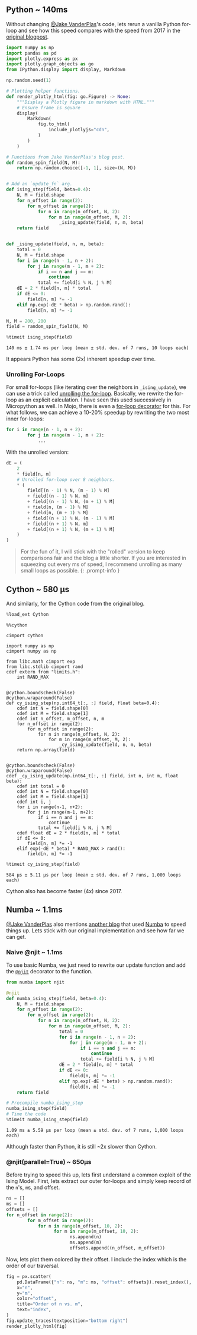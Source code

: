 ## Python ~ 140ms
Without changing [@Jake VanderPlas](https://github.com/jakevdp)'s code, lets rerun a vanilla Python for-loop and see how this speed compares with the speed from 2017 in the [original blogpost](https://jakevdp.github.io/blog/2017/12/11/live-coding-cython-ising-model/).


```python
import numpy as np
import pandas as pd
import plotly.express as px
import plotly.graph_objects as go
from IPython.display import display, Markdown

np.random.seed(1)
```


```python
# Plotting helper functions.
def render_plotly_html(fig: go.Figure) -> None:
    """Display a Plotly figure in markdown with HTML."""
    # Ensure frame is square
    display(
        Markdown(
            fig.to_html(
                include_plotlyjs="cdn",
            )
        )
    )
```


```python
# Functions from Jake VanderPlas's blog post.
def random_spin_field(N, M):
    return np.random.choice([-1, 1], size=(N, M))


# Add an `update_fn` arg.
def ising_step(field, beta=0.4):
    N, M = field.shape
    for n_offset in range(2):
        for m_offset in range(2):
            for n in range(n_offset, N, 2):
                for m in range(m_offset, M, 2):
                    _ising_update(field, n, m, beta)
    return field


def _ising_update(field, n, m, beta):
    total = 0
    N, M = field.shape
    for i in range(n - 1, n + 2):
        for j in range(m - 1, m + 2):
            if i == n and j == m:
                continue
            total += field[i % N, j % M]
    dE = 2 * field[n, m] * total
    if dE <= 0:
        field[n, m] *= -1
    elif np.exp(-dE * beta) > np.random.rand():
        field[n, m] *= -1
```


```python
N, M = 200, 200
field = random_spin_field(N, M)
```


```python
%timeit ising_step(field)
```

    140 ms ± 1.74 ms per loop (mean ± std. dev. of 7 runs, 10 loops each)


It appears Python has some (2x) inherent speedup over time.

### Unrolling For-Loops
For small for-loops (like iterating over the neighbors in `_ising_update`), we can use a trick called [unrolling the for-loop](https://en.wikipedia.org/wiki/Loop_unrolling). Basically, we rewrite the for-loop as an explicit calculation. I have seen this used successively in Micropython as well. In Mojo, there is even a [for-loop decorator](https://docs.modular.com/mojo/manual/decorators/unroll) for this. For what follows, we can achieve a 10-20% speedup by rewriting the two most inner for-loops:

```python
for i in range(n - 1, n + 2):
        for j in range(m - 1, m + 2):
            ...
```
With the unrolled version:
```python
dE = (
    2
    * field[n, m]
    # Unrolled for-loop over 8 neighbors.
    * (
        field[(n - 1) % N, (m - 1) % M]
        + field[(n - 1) % N, m]
        + field[(n - 1) % N, (m + 1) % M]
        + field[n, (m - 1) % M]
        + field[n, (m + 1) % M]
        + field[(n + 1) % N, (m - 1) % M]
        + field[(n + 1) % N, m]
        + field[(n + 1) % N, (m + 1) % M]
    )
)
```
> For the fun of it, I will stick with the "rolled" version to keep comparisons fair and the blog a little shorter. If you are interested in squeezing out every ms of speed, I recommend unrolling as many small loops as possible.
{: .prompt-info }

## Cython ~ 580 µs
And similarly, for the Cython code from the original blog.


```python
%load_ext Cython
```


```cython
%%cython

cimport cython

import numpy as np
cimport numpy as np

from libc.math cimport exp
from libc.stdlib cimport rand
cdef extern from "limits.h":
    int RAND_MAX


@cython.boundscheck(False)
@cython.wraparound(False)
def cy_ising_step(np.int64_t[:, :] field, float beta=0.4):
    cdef int N = field.shape[0]
    cdef int M = field.shape[1]
    cdef int n_offset, m_offset, n, m
    for n_offset in range(2):
        for m_offset in range(2):
            for n in range(n_offset, N, 2):
                for m in range(m_offset, M, 2):
                    _cy_ising_update(field, n, m, beta)
    return np.array(field)


@cython.boundscheck(False)
@cython.wraparound(False)
cdef _cy_ising_update(np.int64_t[:, :] field, int n, int m, float beta):
    cdef int total = 0
    cdef int N = field.shape[0]
    cdef int M = field.shape[1]
    cdef int i, j
    for i in range(n-1, n+2):
        for j in range(m-1, m+2):
            if i == n and j == m:
                continue
            total += field[i % N, j % M]
    cdef float dE = 2 * field[n, m] * total
    if dE <= 0:
        field[n, m] *= -1
    elif exp(-dE * beta) * RAND_MAX > rand():
        field[n, m] *= -1
```


```python
%timeit cy_ising_step(field)
```

    584 µs ± 5.11 µs per loop (mean ± std. dev. of 7 runs, 1,000 loops each)


Cython also has become faster (4x) since 2017.

## Numba ~ 1.1ms
[@Jake VanderPlas](https://github.com/jakevdp) also mentions [another blog](https://matthewrocklin.com/blog/work/2015/02/28/Ising) that used [Numba](https://numba.readthedocs.io/en/stable/index.html) to speed things up. Lets stick with our original implementation and see how far we can get.

### Naive @njit ~ 1.1ms
To use basic Numba, we just need to rewrite our update function and add the [`@njit`](https://numba.readthedocs.io/en/stable/user/jit.html) decorator to the function.


```python
from numba import njit
```


```python
@njit
def numba_ising_step(field, beta=0.4):
    N, M = field.shape
    for n_offset in range(2):
        for m_offset in range(2):
            for n in range(n_offset, N, 2):
                for m in range(m_offset, M, 2):
                    total = 0
                    for i in range(n - 1, n + 2):
                        for j in range(m - 1, m + 2):
                            if i == n and j == m:
                                continue
                            total += field[i % N, j % M]
                    dE = 2 * field[n, m] * total
                    if dE <= 0:
                        field[n, m] *= -1
                    elif np.exp(-dE * beta) > np.random.rand():
                        field[n, m] *= -1
    return field
```


```python
# Precompile numba_ising_step
numba_ising_step(field)
# Time the code
%timeit numba_ising_step(field)
```

    1.09 ms ± 5.59 µs per loop (mean ± std. dev. of 7 runs, 1,000 loops each)


Although faster than Python, it is still ~2x slower than Cython.

### @njit(parallel=True) ~ 650µs
Before trying to speed this up, lets first understand a common exploit of the Ising Model. First, lets extract our outer for-loops and simply keep record of the `n`'s, `m`s, and offset.


```python
ns = []
ms = []
offsets = []
for n_offset in range(2):
        for m_offset in range(2):
            for n in range(n_offset, 10, 2):
                  for m in range(m_offset, 10, 2):
                        ns.append(n)
                        ms.append(m)
                        offsets.append((n_offset, m_offset))
```

Now, lets plot them colored by their offset. I include the index which is the order of our traversal.


```python
fig = px.scatter(
    pd.DataFrame({"n": ns, "m": ms, "offset": offsets}).reset_index(),
    x="n",
    y="m",
    color="offset",
    title="Order of n vs. m",
    text="index",
)
fig.update_traces(textposition="bottom right")
render_plotly_html(fig)
```


<html>
<head><meta charset="utf-8" /></head>
<body>
    <div>                        <script type="text/javascript">window.PlotlyConfig = {MathJaxConfig: 'local'};</script>
        <script charset="utf-8" src="https://cdn.plot.ly/plotly-2.29.1.min.js"></script>                <div id="dc5de036-5709-438d-a412-94b2e674228c" class="plotly-graph-div" style="height:100%; width:100%;"></div>            <script type="text/javascript">                                    window.PLOTLYENV=window.PLOTLYENV || {};                                    if (document.getElementById("dc5de036-5709-438d-a412-94b2e674228c")) {                    Plotly.newPlot(                        "dc5de036-5709-438d-a412-94b2e674228c",                        [{"hovertemplate":"offset=(0, 0)\u003cbr\u003en=%{x}\u003cbr\u003em=%{y}\u003cbr\u003eindex=%{text}\u003cextra\u003e\u003c\u002fextra\u003e","legendgroup":"(0, 0)","marker":{"color":"#636efa","symbol":"circle"},"mode":"markers+text","name":"(0, 0)","orientation":"v","showlegend":true,"text":[0.0,1.0,2.0,3.0,4.0,5.0,6.0,7.0,8.0,9.0,10.0,11.0,12.0,13.0,14.0,15.0,16.0,17.0,18.0,19.0,20.0,21.0,22.0,23.0,24.0],"x":[0,0,0,0,0,2,2,2,2,2,4,4,4,4,4,6,6,6,6,6,8,8,8,8,8],"xaxis":"x","y":[0,2,4,6,8,0,2,4,6,8,0,2,4,6,8,0,2,4,6,8,0,2,4,6,8],"yaxis":"y","type":"scatter","textposition":"bottom right"},{"hovertemplate":"offset=(0, 1)\u003cbr\u003en=%{x}\u003cbr\u003em=%{y}\u003cbr\u003eindex=%{text}\u003cextra\u003e\u003c\u002fextra\u003e","legendgroup":"(0, 1)","marker":{"color":"#EF553B","symbol":"circle"},"mode":"markers+text","name":"(0, 1)","orientation":"v","showlegend":true,"text":[25.0,26.0,27.0,28.0,29.0,30.0,31.0,32.0,33.0,34.0,35.0,36.0,37.0,38.0,39.0,40.0,41.0,42.0,43.0,44.0,45.0,46.0,47.0,48.0,49.0],"x":[0,0,0,0,0,2,2,2,2,2,4,4,4,4,4,6,6,6,6,6,8,8,8,8,8],"xaxis":"x","y":[1,3,5,7,9,1,3,5,7,9,1,3,5,7,9,1,3,5,7,9,1,3,5,7,9],"yaxis":"y","type":"scatter","textposition":"bottom right"},{"hovertemplate":"offset=(1, 0)\u003cbr\u003en=%{x}\u003cbr\u003em=%{y}\u003cbr\u003eindex=%{text}\u003cextra\u003e\u003c\u002fextra\u003e","legendgroup":"(1, 0)","marker":{"color":"#00cc96","symbol":"circle"},"mode":"markers+text","name":"(1, 0)","orientation":"v","showlegend":true,"text":[50.0,51.0,52.0,53.0,54.0,55.0,56.0,57.0,58.0,59.0,60.0,61.0,62.0,63.0,64.0,65.0,66.0,67.0,68.0,69.0,70.0,71.0,72.0,73.0,74.0],"x":[1,1,1,1,1,3,3,3,3,3,5,5,5,5,5,7,7,7,7,7,9,9,9,9,9],"xaxis":"x","y":[0,2,4,6,8,0,2,4,6,8,0,2,4,6,8,0,2,4,6,8,0,2,4,6,8],"yaxis":"y","type":"scatter","textposition":"bottom right"},{"hovertemplate":"offset=(1, 1)\u003cbr\u003en=%{x}\u003cbr\u003em=%{y}\u003cbr\u003eindex=%{text}\u003cextra\u003e\u003c\u002fextra\u003e","legendgroup":"(1, 1)","marker":{"color":"#ab63fa","symbol":"circle"},"mode":"markers+text","name":"(1, 1)","orientation":"v","showlegend":true,"text":[75.0,76.0,77.0,78.0,79.0,80.0,81.0,82.0,83.0,84.0,85.0,86.0,87.0,88.0,89.0,90.0,91.0,92.0,93.0,94.0,95.0,96.0,97.0,98.0,99.0],"x":[1,1,1,1,1,3,3,3,3,3,5,5,5,5,5,7,7,7,7,7,9,9,9,9,9],"xaxis":"x","y":[1,3,5,7,9,1,3,5,7,9,1,3,5,7,9,1,3,5,7,9,1,3,5,7,9],"yaxis":"y","type":"scatter","textposition":"bottom right"}],                        {"template":{"data":{"histogram2dcontour":[{"type":"histogram2dcontour","colorbar":{"outlinewidth":0,"ticks":""},"colorscale":[[0.0,"#0d0887"],[0.1111111111111111,"#46039f"],[0.2222222222222222,"#7201a8"],[0.3333333333333333,"#9c179e"],[0.4444444444444444,"#bd3786"],[0.5555555555555556,"#d8576b"],[0.6666666666666666,"#ed7953"],[0.7777777777777778,"#fb9f3a"],[0.8888888888888888,"#fdca26"],[1.0,"#f0f921"]]}],"choropleth":[{"type":"choropleth","colorbar":{"outlinewidth":0,"ticks":""}}],"histogram2d":[{"type":"histogram2d","colorbar":{"outlinewidth":0,"ticks":""},"colorscale":[[0.0,"#0d0887"],[0.1111111111111111,"#46039f"],[0.2222222222222222,"#7201a8"],[0.3333333333333333,"#9c179e"],[0.4444444444444444,"#bd3786"],[0.5555555555555556,"#d8576b"],[0.6666666666666666,"#ed7953"],[0.7777777777777778,"#fb9f3a"],[0.8888888888888888,"#fdca26"],[1.0,"#f0f921"]]}],"heatmap":[{"type":"heatmap","colorbar":{"outlinewidth":0,"ticks":""},"colorscale":[[0.0,"#0d0887"],[0.1111111111111111,"#46039f"],[0.2222222222222222,"#7201a8"],[0.3333333333333333,"#9c179e"],[0.4444444444444444,"#bd3786"],[0.5555555555555556,"#d8576b"],[0.6666666666666666,"#ed7953"],[0.7777777777777778,"#fb9f3a"],[0.8888888888888888,"#fdca26"],[1.0,"#f0f921"]]}],"heatmapgl":[{"type":"heatmapgl","colorbar":{"outlinewidth":0,"ticks":""},"colorscale":[[0.0,"#0d0887"],[0.1111111111111111,"#46039f"],[0.2222222222222222,"#7201a8"],[0.3333333333333333,"#9c179e"],[0.4444444444444444,"#bd3786"],[0.5555555555555556,"#d8576b"],[0.6666666666666666,"#ed7953"],[0.7777777777777778,"#fb9f3a"],[0.8888888888888888,"#fdca26"],[1.0,"#f0f921"]]}],"contourcarpet":[{"type":"contourcarpet","colorbar":{"outlinewidth":0,"ticks":""}}],"contour":[{"type":"contour","colorbar":{"outlinewidth":0,"ticks":""},"colorscale":[[0.0,"#0d0887"],[0.1111111111111111,"#46039f"],[0.2222222222222222,"#7201a8"],[0.3333333333333333,"#9c179e"],[0.4444444444444444,"#bd3786"],[0.5555555555555556,"#d8576b"],[0.6666666666666666,"#ed7953"],[0.7777777777777778,"#fb9f3a"],[0.8888888888888888,"#fdca26"],[1.0,"#f0f921"]]}],"surface":[{"type":"surface","colorbar":{"outlinewidth":0,"ticks":""},"colorscale":[[0.0,"#0d0887"],[0.1111111111111111,"#46039f"],[0.2222222222222222,"#7201a8"],[0.3333333333333333,"#9c179e"],[0.4444444444444444,"#bd3786"],[0.5555555555555556,"#d8576b"],[0.6666666666666666,"#ed7953"],[0.7777777777777778,"#fb9f3a"],[0.8888888888888888,"#fdca26"],[1.0,"#f0f921"]]}],"mesh3d":[{"type":"mesh3d","colorbar":{"outlinewidth":0,"ticks":""}}],"scatter":[{"fillpattern":{"fillmode":"overlay","size":10,"solidity":0.2},"type":"scatter"}],"parcoords":[{"type":"parcoords","line":{"colorbar":{"outlinewidth":0,"ticks":""}}}],"scatterpolargl":[{"type":"scatterpolargl","marker":{"colorbar":{"outlinewidth":0,"ticks":""}}}],"bar":[{"error_x":{"color":"#2a3f5f"},"error_y":{"color":"#2a3f5f"},"marker":{"line":{"color":"#E5ECF6","width":0.5},"pattern":{"fillmode":"overlay","size":10,"solidity":0.2}},"type":"bar"}],"scattergeo":[{"type":"scattergeo","marker":{"colorbar":{"outlinewidth":0,"ticks":""}}}],"scatterpolar":[{"type":"scatterpolar","marker":{"colorbar":{"outlinewidth":0,"ticks":""}}}],"histogram":[{"marker":{"pattern":{"fillmode":"overlay","size":10,"solidity":0.2}},"type":"histogram"}],"scattergl":[{"type":"scattergl","marker":{"colorbar":{"outlinewidth":0,"ticks":""}}}],"scatter3d":[{"type":"scatter3d","line":{"colorbar":{"outlinewidth":0,"ticks":""}},"marker":{"colorbar":{"outlinewidth":0,"ticks":""}}}],"scattermapbox":[{"type":"scattermapbox","marker":{"colorbar":{"outlinewidth":0,"ticks":""}}}],"scatterternary":[{"type":"scatterternary","marker":{"colorbar":{"outlinewidth":0,"ticks":""}}}],"scattercarpet":[{"type":"scattercarpet","marker":{"colorbar":{"outlinewidth":0,"ticks":""}}}],"carpet":[{"aaxis":{"endlinecolor":"#2a3f5f","gridcolor":"white","linecolor":"white","minorgridcolor":"white","startlinecolor":"#2a3f5f"},"baxis":{"endlinecolor":"#2a3f5f","gridcolor":"white","linecolor":"white","minorgridcolor":"white","startlinecolor":"#2a3f5f"},"type":"carpet"}],"table":[{"cells":{"fill":{"color":"#EBF0F8"},"line":{"color":"white"}},"header":{"fill":{"color":"#C8D4E3"},"line":{"color":"white"}},"type":"table"}],"barpolar":[{"marker":{"line":{"color":"#E5ECF6","width":0.5},"pattern":{"fillmode":"overlay","size":10,"solidity":0.2}},"type":"barpolar"}],"pie":[{"automargin":true,"type":"pie"}]},"layout":{"autotypenumbers":"strict","colorway":["#636efa","#EF553B","#00cc96","#ab63fa","#FFA15A","#19d3f3","#FF6692","#B6E880","#FF97FF","#FECB52"],"font":{"color":"#2a3f5f"},"hovermode":"closest","hoverlabel":{"align":"left"},"paper_bgcolor":"white","plot_bgcolor":"#E5ECF6","polar":{"bgcolor":"#E5ECF6","angularaxis":{"gridcolor":"white","linecolor":"white","ticks":""},"radialaxis":{"gridcolor":"white","linecolor":"white","ticks":""}},"ternary":{"bgcolor":"#E5ECF6","aaxis":{"gridcolor":"white","linecolor":"white","ticks":""},"baxis":{"gridcolor":"white","linecolor":"white","ticks":""},"caxis":{"gridcolor":"white","linecolor":"white","ticks":""}},"coloraxis":{"colorbar":{"outlinewidth":0,"ticks":""}},"colorscale":{"sequential":[[0.0,"#0d0887"],[0.1111111111111111,"#46039f"],[0.2222222222222222,"#7201a8"],[0.3333333333333333,"#9c179e"],[0.4444444444444444,"#bd3786"],[0.5555555555555556,"#d8576b"],[0.6666666666666666,"#ed7953"],[0.7777777777777778,"#fb9f3a"],[0.8888888888888888,"#fdca26"],[1.0,"#f0f921"]],"sequentialminus":[[0.0,"#0d0887"],[0.1111111111111111,"#46039f"],[0.2222222222222222,"#7201a8"],[0.3333333333333333,"#9c179e"],[0.4444444444444444,"#bd3786"],[0.5555555555555556,"#d8576b"],[0.6666666666666666,"#ed7953"],[0.7777777777777778,"#fb9f3a"],[0.8888888888888888,"#fdca26"],[1.0,"#f0f921"]],"diverging":[[0,"#8e0152"],[0.1,"#c51b7d"],[0.2,"#de77ae"],[0.3,"#f1b6da"],[0.4,"#fde0ef"],[0.5,"#f7f7f7"],[0.6,"#e6f5d0"],[0.7,"#b8e186"],[0.8,"#7fbc41"],[0.9,"#4d9221"],[1,"#276419"]]},"xaxis":{"gridcolor":"white","linecolor":"white","ticks":"","title":{"standoff":15},"zerolinecolor":"white","automargin":true,"zerolinewidth":2},"yaxis":{"gridcolor":"white","linecolor":"white","ticks":"","title":{"standoff":15},"zerolinecolor":"white","automargin":true,"zerolinewidth":2},"scene":{"xaxis":{"backgroundcolor":"#E5ECF6","gridcolor":"white","linecolor":"white","showbackground":true,"ticks":"","zerolinecolor":"white","gridwidth":2},"yaxis":{"backgroundcolor":"#E5ECF6","gridcolor":"white","linecolor":"white","showbackground":true,"ticks":"","zerolinecolor":"white","gridwidth":2},"zaxis":{"backgroundcolor":"#E5ECF6","gridcolor":"white","linecolor":"white","showbackground":true,"ticks":"","zerolinecolor":"white","gridwidth":2}},"shapedefaults":{"line":{"color":"#2a3f5f"}},"annotationdefaults":{"arrowcolor":"#2a3f5f","arrowhead":0,"arrowwidth":1},"geo":{"bgcolor":"white","landcolor":"#E5ECF6","subunitcolor":"white","showland":true,"showlakes":true,"lakecolor":"white"},"title":{"x":0.05},"mapbox":{"style":"light"}}},"xaxis":{"anchor":"y","domain":[0.0,1.0],"title":{"text":"n"}},"yaxis":{"anchor":"x","domain":[0.0,1.0],"title":{"text":"m"}},"legend":{"title":{"text":"offset"},"tracegroupgap":0},"title":{"text":"Order of n vs. m"}},                        {"responsive": true}                    )                };                            </script>        </div>
</body>
</html>



```python
fig.show()
```



If you click on any one of the offsets, you'll notice that when that offset disappears, all of its neighbors stay intact. Because the markov blanket of each cell in the Ising Model are the immediate neighbors, this means these update steps are independent, and we can do them in parallel using Numba's [`parallel=True`](https://numba.readthedocs.io/en/stable/user/parallel.html).


```python
from numba import prange
```


```python
@njit(parallel=True)
def numba_parallel_ising_step(field, beta=0.4):
    N, M = field.shape

    for n_offset in range(2):
        for m_offset in range(2):
            ns = np.arange(n_offset, N, 2)
            for n in prange(len(ns)):
                n = ns[n]
                ms = np.arange(m_offset, M, 2)
                for m in prange(len(ms)):
                    m = ms[m]
                    total = 0
                    for i in range(n - 1, n + 2):
                        for j in range(m - 1, m + 2):
                            if i == n and j == m:
                                continue
                            total += field[i % N, j % M]
                    dE = 2 * field[n, m] * total
                    if dE <= 0:
                        field[n, m] *= -1
                    elif np.exp(-dE * beta) > np.random.rand():
                        field[n, m] *= -1
    return field
```


```python
numba_parallel_ising_step(field)
%timeit numba_parallel_ising_step(field)
```

    643 µs ± 13.4 µs per loop (mean ± std. dev. of 7 runs, 1,000 loops each)


`prange` also has some ability to detect parallel-eligible code itself.


```python
numba_parallel_ising_step.parallel_diagnostics(level=1)
```

     
    ================================================================================
     Parallel Accelerator Optimizing:  Function numba_parallel_ising_step, 
    /var/folders/1j/7lmy8byj4sv720g4hf67kkmm0000gn/T/ipykernel_41034/3547723262.py 
    (1)  
    ================================================================================
    
    
    Parallel loop listing for  Function numba_parallel_ising_step, /var/folders/1j/7lmy8byj4sv720g4hf67kkmm0000gn/T/ipykernel_41034/3547723262.py (1) 
    -------------------------------------------------------------------|loop #ID
    @njit(parallel=True)                                               | 
    def numba_parallel_ising_step(field, beta=0.4):                    | 
        N, M = field.shape                                             | 
                                                                       | 
        for n_offset in range(2):                                      | 
            for m_offset in range(2):                                  | 
                ns = np.arange(n_offset, N, 2)                         | 
                for n in prange(len(ns)):------------------------------| #3
                    n = ns[n]                                          | 
                    ms = np.arange(m_offset, M, 2)                     | 
                    for m in prange(len(ms)):--------------------------| #2
                        m = ms[m]                                      | 
                        total = 0                                      | 
                        for i in range(n - 1, n + 2):                  | 
                            for j in range(m - 1, m + 2):              | 
                                if i == n and j == m:                  | 
                                    continue                           | 
                                total += field[i % N, j % M]           | 
                        dE = 2 * field[n, m] * total                   | 
                        if dE <= 0:                                    | 
                            field[n, m] *= -1                          | 
                        elif np.exp(-dE * beta) > np.random.rand():    | 
                            field[n, m] *= -1                          | 
        return field                                                   | 
    ------------------------------ After Optimisation ------------------------------
    Parallel region 0:
    +--3 (parallel)
       +--1 (serial, fused with loop(s): 2)
       +--2 (serial)
    
    
    Parallel region 1:
    +--0 (parallel)
       +--1 (serial)
    
    
     
    Parallel region 0 (loop #3) had 1 loop(s) fused and 2 loop(s) serialized as part
     of the larger parallel loop (#3).
     
    Parallel region 1 (loop #0) had 0 loop(s) fused and 1 loop(s) serialized as part
     of the larger parallel loop (#0).
    --------------------------------------------------------------------------------
    --------------------------------------------------------------------------------
     


With `parallel=True`, we are now in the neighborhood of Cython.


```python
# A little magic to automatically write my blog :)
import subprocess

subprocess.run(["jupyter", "nbconvert", "--to", "markdown", "ising_model_speed.ipynb"])
```
